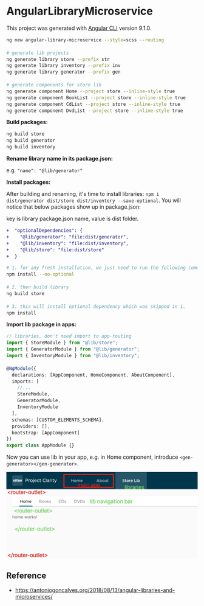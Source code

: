 # AngularLibraryMicroservice

This project was generated with [Angular CLI](https://github.com/angular/angular-cli) version 9.1.0.

```bash
ng new angular-library-microservice --style=scss --routing

# generate lib projects
ng generate library store --prefix str
ng generate library inventory --prefix inv
ng generate library generator --prefix gen

# generate components for store lib
ng generate component Home --project store --inline-style true
ng generate component BookList --project store --inline-style true
ng generate component CdList --project store --inline-style true
ng generate component DvdList --project store --inline-style true
```

**Build packages:**

```bash
ng build store
ng build generator
ng build inventory
```

**Rename library name in its package.json:**

e.g. `"name": "@lib/generator"`

**Install packages:**

After building and renaming, it's time to install libraries: `npm i dist/generator dist/store dist/inventory --save-optional`.
You will notice that below packages show up in package.json:

key is library package.json name, value is dist folder.

```diff
+  "optionalDependencies": {
+    "@lib/generator": "file:dist/generator",
+    "@lib/inventory": "file:dist/inventory",
+    "@lib/store": "file:dist/store"
+  }
```

```bash
# 1. for any fresh installation, we just need to run the following commands:
npm install --no-optional

# 2. then build library
ng build store

# 3. this will install optional dependency which was skipped in 1.
npm install
```

**Import lib package in apps:**

```ts
// libraries, don't need import to app-routing
import { StoreModule } from "@lib/store";
import { GeneratorModule } from "@lib/generator";
import { InventoryModule } from "@lib/inventory";

@NgModule({
  declarations: [AppComponent, HomeComponent, AboutComponent],
  imports: [
    //...
    StoreModule,
    GeneratorModule,
    InventoryModule
  ],
  schemas: [CUSTOM_ELEMENTS_SCHEMA],
  providers: [],
  bootstrap: [AppComponent]
})
export class AppModule {}
```

Now you can use lib in your app, e.g. in Home component, introduce `<gen-generator></gen-generator>`.

<img src="screenshots/structure.jpg" width="600">

## Reference

- <https://antoniogoncalves.org/2018/08/13/angular-libraries-and-microservices/>
